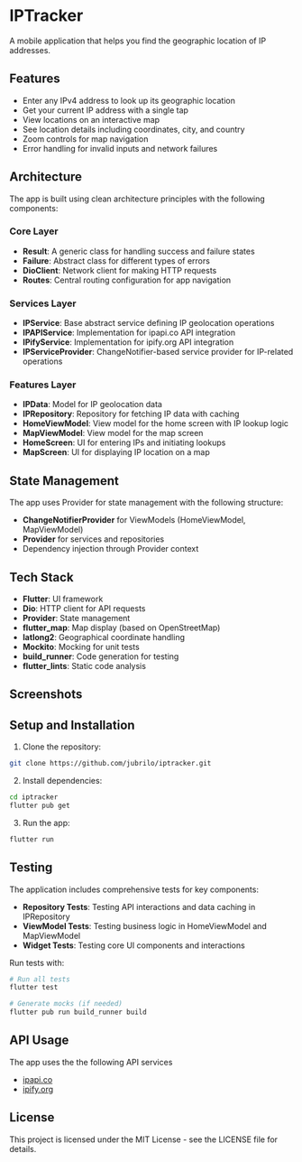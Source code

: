 # IPTracker

A mobile application that helps you find the geographic location of IP addresses.

## Features

- Enter any IPv4 address to look up its geographic location
- Get your current IP address with a single tap
- View locations on an interactive map
- See location details including coordinates, city, and country
- Zoom controls for map navigation
- Error handling for invalid inputs and network failures

## Architecture

The app is built using clean architecture principles with the following components:

### Core Layer
- **Result**: A generic class for handling success and failure states
- **Failure**: Abstract class for different types of errors
- **DioClient**: Network client for making HTTP requests
- **Routes**: Central routing configuration for app navigation

### Services Layer
- **IPService**: Base abstract service defining IP geolocation operations
- **IPAPIService**: Implementation for ipapi.co API integration
- **IPifyService**: Implementation for ipify.org API integration
- **IPServiceProvider**: ChangeNotifier-based service provider for IP-related operations

### Features Layer
- **IPData**: Model for IP geolocation data
- **IPRepository**: Repository for fetching IP data with caching
- **HomeViewModel**: View model for the home screen with IP lookup logic
- **MapViewModel**: View model for the map screen
- **HomeScreen**: UI for entering IPs and initiating lookups
- **MapScreen**: UI for displaying IP location on a map

## State Management

The app uses Provider for state management with the following structure:
- **ChangeNotifierProvider** for ViewModels (HomeViewModel, MapViewModel)
- **Provider** for services and repositories
- Dependency injection through Provider context

## Tech Stack

- **Flutter**: UI framework
- **Dio**: HTTP client for API requests
- **Provider**: State management
- **flutter_map**: Map display (based on OpenStreetMap)
- **latlong2**: Geographical coordinate handling
- **Mockito**: Mocking for unit tests
- **build_runner**: Code generation for testing
- **flutter_lints**: Static code analysis

## Screenshots

## Setup and Installation

1. Clone the repository:
```bash
git clone https://github.com/jubrilo/iptracker.git
```

2. Install dependencies:
```bash
cd iptracker
flutter pub get
```

3. Run the app:
```bash
flutter run
```

## Testing

The application includes comprehensive tests for key components:

- **Repository Tests**: Testing API interactions and data caching in IPRepository
- **ViewModel Tests**: Testing business logic in HomeViewModel and MapViewModel
- **Widget Tests**: Testing core UI components and interactions

Run tests with:
```bash
# Run all tests
flutter test

# Generate mocks (if needed)
flutter pub run build_runner build
```

## API Usage

The app uses the the following API services
- [ipapi.co](https://ipapi.co/)
- [ipify.org](https://ipify.org/)


## License

This project is licensed under the MIT License - see the LICENSE file for details.